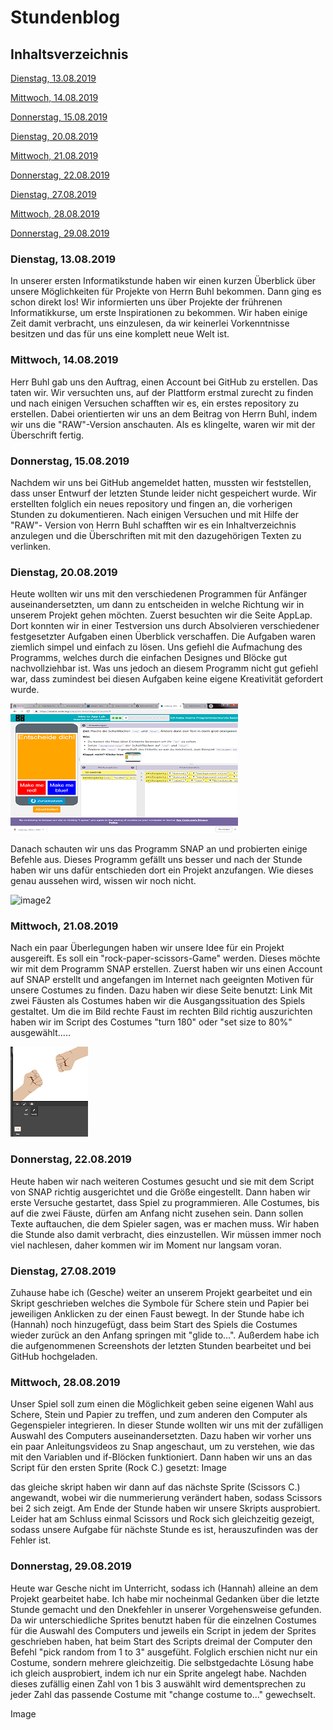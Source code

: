 # Stundenblog

## Inhaltsverzeichnis
[Dienstag, 13.08.2019](#1)

[Mittwoch, 14.08.2019](#2)

[Donnerstag, 15.08.2019](#3)

[Dienstag, 20.08.2019](#4)

[Mittwoch, 21.08.2019](#5)

[Donnerstag, 22.08.2019](#6)

[Dienstag, 27.08.2019](#7)

[Mittwoch, 28.08.2019](#8)

[Donnerstag, 29.08.2019](#9)

### <a name="1"></a>Dienstag, 13.08.2019
In unserer ersten Informatikstunde haben wir einen kurzen Überblick über unsere Möglichkeiten für Projekte von Herrn Buhl bekommen. Dann ging es schon direkt los! Wir informierten uns über Projekte der frührenen Informatikkurse, um erste Inspirationen zu bekommen. Wir haben einige Zeit damit verbracht, uns einzulesen, da wir keinerlei Vorkenntnisse besitzen und das für uns eine komplett neue Welt ist. 

### <a name="2"></a>Mittwoch, 14.08.2019
Herr Buhl gab uns den Auftrag, einen Account bei GitHub zu erstellen. Das taten wir. Wir versuchten uns, auf der Plattform erstmal zurecht zu finden und nach einigen Versuchen schafften wir es, ein erstes repository  zu erstellen. Dabei orientierten wir uns an dem Beitrag von Herrn Buhl, indem wir uns die "RAW"-Version anschauten. Als es klingelte, waren wir mit der Überschrift fertig.

### <a name="3"></a>Donnerstag, 15.08.2019
Nachdem wir uns bei GitHub angemeldet hatten, mussten wir feststellen, dass unser Entwurf der letzten Stunde leider nicht gespeichert wurde. Wir erstellten folglich ein neues repository und fingen an, die vorherigen Stunden zu dokumentieren. Nach einigen Versuchen und mit Hilfe der "RAW"- Version von Herrn Buhl schafften wir es ein Inhaltverzeichnis anzulegen und die Überschriften mit mit den dazugehörigen Texten zu verlinken.

### <a name="4"></a>Dienstag, 20.08.2019
Heute wollten wir uns mit den verschiedenen Programmen für Anfänger auseinandersetzten, um dann zu entscheiden in welche Richtung wir in unserem Projekt gehen möchten. Zuerst besuchten wir die Seite AppLap. Dort konnten wir in einer Testversion uns durch Absolvieren verschiedener festgesetzter Aufgaben einen Überblick verschaffen. Die Aufgaben waren ziemlich simpel und einfach zu lösen. Uns gefiehl die Aufmachung des Programms, welches durch die einfachen Designes und Blöcke gut nachvollziehbar ist. Was uns jedoch an diesem Programm nicht gut gefiehl war, dass zumindest bei diesen Aufgaben keine eigene Kreativität gefordert wurde.

![image1](https://github.com/userhg/GandH/blob/master/images/20.08.19%20applab.png)

Danach schauten wir uns das Programm SNAP an und probierten einige Befehle aus. Dieses Programm gefällt uns besser und nach der Stunde haben wir uns dafür entschieden dort ein Projekt anzufangen. Wie dieses genau aussehen wird, wissen wir noch nicht.

![image2]()

### <a name="5"></a>Mittwoch, 21.08.2019
Nach ein paar Überlegungen haben wir unsere Idee für ein Projekt ausgereift. Es soll ein "rock-paper-scissors-Game" werden. Dieses möchte wir mit dem Programm SNAP erstellen. Zuerst haben wir uns einen Account auf SNAP erstellt und angefangen im Internet nach geeignten Motiven für unsere Costumes zu finden. 
Dazu haben wir diese Seite benutzt: Link
Mit zwei Fäusten als Costumes haben wir die Ausgangssituation des Spiels gestaltet. Um die im Bild rechte Faust im rechten Bild richtig auszurichten haben wir im Script des Costumes "turn 180" oder "set size to 80%" ausgewählt.....    

![image3](https://github.com/userhg/GandH/blob/master/images/snap%2021.8.19.png)

### <a name="6"></a>Donnerstag, 22.08.2019
Heute haben wir nach weiteren Costumes gesucht und sie mit dem Script von SNAP richtig ausgerichtet und die Größe eingestellt. Dann haben wir erste Versuche gestartet, dass Spiel zu programmieren. Alle Costumes, bis auf die zwei Fäuste, dürfen am Anfang nicht zusehen sein. Dann sollen Texte auftauchen, die dem Spieler sagen, was er machen muss. Wir haben die Stunde also damit verbracht, dies einzustellen. Wir müssen immer noch viel nachlesen, daher kommen wir im Moment nur langsam voran. 

### <a name="7"></a>Dienstag, 27.08.2019
Zuhause habe ich (Gesche) weiter an unserem Projekt gearbeitet und ein Skript geschrieben welches die Symbole für Schere stein und Papier bei jeweiligen Anklicken zu der einen Faust bewegt. In der Stunde habe ich (Hannah) noch hinzugefügt, dass beim Start des Spiels die Costumes wieder zurück an den Anfang springen mit "glide to...". 
Außerdem habe ich die aufgenommenen Screenshots der letzten Stunden bearbeitet und bei GitHub hochgeladen.

### <a name="8"></a>Mittwoch, 28.08.2019
Unser Spiel soll zum einen die Möglichkeit geben seine eigenen Wahl aus Schere, Stein und Papier zu treffen, und zum anderen den Computer als Gegenspieler integrieren. 
In dieser Stunde wollten wir uns mit der zufälligen Auswahl des Computers auseinandersetzten. Dazu haben wir vorher uns ein paar Anleitungsvideos zu Snap angeschaut, um zu verstehen, wie das mit den Variablen und if-Blöcken funktioniert. Dann haben wir uns an das Script für den ersten Sprite (Rock C.) gesetzt: Image







das gleiche skript haben wir dann auf das nächste Sprite (Scissors C.) angewandt, wobei wir die nummerierung verändert haben, sodass Scissors bei 2 sich zeigt. 
Am Ende der Stunde haben wir unsere Skripts ausprobiert. Leider hat am Schluss einmal Scissors und Rock sich gleichzeitig gezeigt, sodass unsere Aufgabe für nächste Stunde es ist, herauszufinden was der Fehler ist. 

### <a name="9"></a>Donnerstag, 29.08.2019
Heute war Gesche nicht im Unterricht, sodass ich (Hannah) alleine an dem Projekt gearbeitet habe. Ich habe mir nocheinmal Gedanken über die letzte Stunde gemacht und den Dnekfehler in unserer Vorgehensweise gefunden. Da wir unterschiedliche Sprites benutzt haben für die einzelnen Costumes für die Auswahl des Computers und jeweils ein Script in jedem der Sprites geschrieben haben, hat beim Start des Scripts dreimal der Computer den Befehl "pick random from 1 to 3" ausgefüht. Folglich erschien nicht nur ein Costume, sondern mehrere gleichzeitig. Die selbstgedachte Lösung habe ich gleich ausprobiert, indem ich nur ein Sprite angelegt habe. Nachden dieses zufällig einen Zahl von 1 bis 3 auswählt wird dementsprechen zu jeder Zahl das passende Costume mit "change costume to..." gewechselt. 

Image

